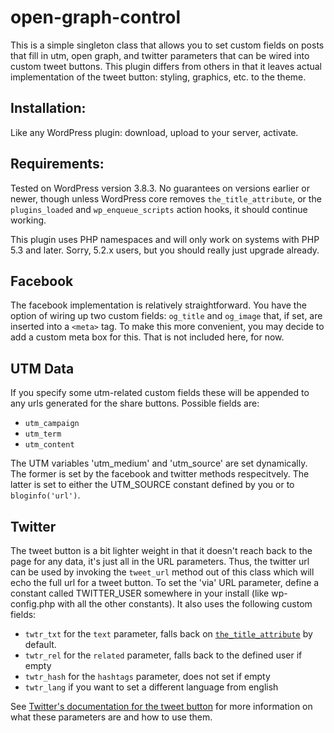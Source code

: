 open-graph-control
==================

This is a simple singleton class that allows you to set custom fields on posts that fill in utm, open graph, and twitter parameters that can be wired into custom tweet buttons. This plugin differs from others in that it leaves actual implementation of the tweet button: styling, graphics, etc. to the theme.

Installation:
-------------

Like any WordPress plugin: download, upload to your server, activate.

Requirements:
-------------

Tested on WordPress version 3.8.3. No guarantees on versions earlier or newer, though unless WordPress core removes `the_title_attribute`, or the `plugins_loaded` and `wp_enqueue_scripts` action hooks, it should continue working.

This plugin uses PHP namespaces and will only work on systems with PHP 5.3 and later. Sorry, 5.2.x users, but you should really just upgrade already.

Facebook
--------

The facebook implementation is relatively straightforward. You have the option of wiring up two custom fields: `og_title` and `og_image` that, if set, are inserted into a `<meta>` tag. To make this more convenient, you may decide to add a custom meta box for this. That is not included here, for now.

UTM Data
---------

If you specify some utm-related custom fields these will be appended to any urls generated for the share buttons. Possible fields are:
- `utm_campaign`
- `utm_term`
- `utm_content`

The UTM variables 'utm_medium' and 'utm_source' are set dynamically. The former is set by the facebook and twitter methods respecitvely. The latter is set to either the UTM_SOURCE constant defined by you or to `bloginfo('url')`.

Twitter
-------
The tweet button is a bit lighter weight in that it doesn't reach back to the page for any data, it's just all in the URL parameters. Thus, the twitter url can be used by invoking the `tweet_url` method out of this class which will echo the full url for a tweet button. To set the 'via' URL parameter, define a constant called TWITTER_USER somewhere in your install (like wp-config.php with all the other constants). It also uses the following custom fields:
- `twtr_txt` for the `text` parameter, falls back on [`the_title_attribute`](http://codex.wordpress.org/Function_Reference/the_title_attribute) by default.
- `twtr_rel` for the `related` parameter, falls back to the defined user if empty
- `twtr_hash` for the `hashtags` parameter, does not set if empty
- `twtr_lang` if you want to set a different language from english

See [Twitter's documentation for the tweet button](https://dev.twitter.com/docs/tweet-button) for more information on what these parameters are and how to use them.